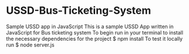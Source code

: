 # USSD-Bus-Ticketing-System
Sample USSD app in JavaScript
This is a sample USSD App written in JavaScript for Bus ticketing system
To begin run in your terminal to install the necessary dependencies for the project
$ npm install
To test it locally run 
$ node server.js
